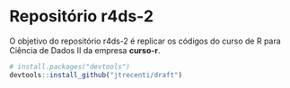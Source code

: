 
# Repositório r4ds-2

<!-- badges: start -->
<!-- badges: end -->

O objetivo do repositório r4ds-2 é replicar os códigos do curso de R para Ciência de Dados II da empresa **curso-r**.

``` r
# install.packages("devtools")
devtools::install_github("jtrecenti/draft")
```
